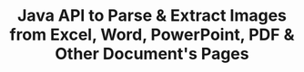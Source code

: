 ---
############################# Static ############################
layout: "auto-gen-gist"
draft: false
path: "parser/java/extract/image/chm"
otherformats: DOC DOT DOCX DOCM DOTX DOTM TXT ODT OTT RTF PDF XHTML MHTML MD XML EPUB FB2 XLS XLT XLSX XLSM XLSB XLTX XLTM ODS CSV OTS XLA XLAM PPT PPTX  PPS POT PPSX PPTM POTX PPSM ODP OTP PST OST EML EMLX MSG ONE 

############################# Head ############################
head_title: "How to Extract Images from Excel, Word, PDF & Other Documents via Java?"
head_description: "GroupDocs.Parser Java API allows software developers to parse & extract images from PDF, DOC, DOCX, PPT, PPTX, XLS, XLSX documents & Emails inside Java Apps."

############################# Header ############################
title: "Java API to Parse & Extract Images from Excel, Word, PowerPoint, PDF & Other Document's Pages"
description: "GroupDocs.Parser Java API allows programmers to extract images from PDF, DOC, DOCX, PPT, PPTX, EML, MSG, XLS, XLSX, CSV, ODT, RTF & EPUB documents or document’s Pages inside Java applications."

######################### Download Button #######################
button:
    enable: true

############################# About ############################
about:
    enable: true
    title: "Learn How to Extract Images from Documents or a Specific Page via Java API?"
    content: |
       An Image is worth a thousand words and cannot be ignored in today’s visual world while creating engaging content.  Images can be a great source of information communication as well as grabbing user’s attention. It is often needed to get images from documents, journals or presentations and use them somewhere else. GroupDocs.Parser  for Java is a powerful API that helps software developers and programmers to build solution for parsing and extracting images  or other information from numerous  documents types.  It also support saving images in PNG, JPEG, WebP, GIF, BMP and other formats. The API has included support for some popular documents formats, such as PDF, Microsoft Office formats: Word (DOC, DOCX), PowerPoint (PPT, PPTX), Excel (XLS, XLSX), LibreOffice formats, Emails, Ebooks, and many more.  It has also included support for some advanced features related to documents parsing, extracting plain and structured text, text searching by keywords, extract metadata or images, containers as well as attachments and many more.

############################# content ############################
steps:
    enable: true
    block:
    - title_left: "How to Extract images from CHM Documents"
      content_left: |
       GroupDocs.Parser Java has included functionality for extracting images from CHM documents. The following Java code example shows how images can be extracted from CHM document with ease. 

      title_right: "Get Images from Documents via Java"
      content_right: |
        * Create an instance of [Parser](https://apireference.groupdocs.com/parser/java/com.groupdocs.parser/Parser) 
        * Check if the document supports images extraction
        * Call [getImages()](https://apireference.groupdocs.com/parser/java/com.groupdocs.parser/Parser#getImages()) method extract all images from the whole document.
        * Extract all images from the document
        * Iterate over images and Print the image type

      gisthash: "b13e690d2593f92081abd99948363e06"
      gistfile: "extract_images_form_documents.java"

    - title_left: "Images Extraction from CHM Documents Page"
      content_left: |
       GroupDocs.Parser Java API allows software developers to extract images from CHM documents with a couple of lines of code. The below Java code shows images extraction from a CHM document. 

      title_right: "How to Extract File Images via Java"
      content_right: |
        * Create an instance of [Parser](https://apireference.groupdocs.com/parser/java/com.groupdocs.parser/Parser) 
        * Check if the document supports images extraction
        * Get document info by calling [getDocumentInfo](https://apireference.groupdocs.com/parser/java/com.groupdocs.parser/Parser#getDocumentInfo()) method.
        * Check document for pages existance
        * Iterate over pages and Print a page number
        * Call [getImages()](https://apireference.groupdocs.com/parser/java/com.groupdocs.parser/Parser#getImages()) method extract all images from the whole document.
        * Iterate over images and Print image type
     
      gisthash: "68450336a57c5d8df06b4ef1ea69b29f"
      gistfile: "extract_images_form_documents_page.java"
      
    - title_left: "How to Extract Images from CHM Documents Page Area"
      content_left: |
       GroupDocs.Parser Java API has provided complete support for extracting from CHM document's page ease. The following Java code demonstrates how programmers can extract images from a CHM document page area inside their own Java apps.

      title_right: "Extract Images using Java?"
      content_right: |
        * Create an instance of [Parser](https://apireference.groupdocs.com/parser/java/com.groupdocs.parser/Parser) 
        * Create the options which are used for images extraction
        * Check document for images extraction support
        * Call [getImages()](https://apireference.groupdocs.com/parser/java/com.groupdocs.parser/Parser#getImages()) method to extract images from the upper-left corner of a page.
        * Iterate over images and Print the images URL
     
      gisthash: "40143a56569ae88e7e7c972ccca041b5"
      gistfile: "extract_images_form_documents_page_area.java"

    - title_left: "How to Extract Images to a File via Java API"
      content_left: |
       GroupDocs.Parser Java API allows extracting images from CHM document's and save  image contents to a file. The following Java code demonstrates how programmers can extract images from to file of their choice inside their own Java apps.

      title_right: "Extract Images form a Document to a File"
      content_right: |
        * Create an instance of [Parser](https://apireference.groupdocs.com/parser/java/com.groupdocs.parser/Parser) 
        * Check document for images extraction support
        * Call [getImages()](https://apireference.groupdocs.com/parser/java/com.groupdocs.parser/Parser#getImages()) method to extract images from the upper-left corner of a page.
        * Create the options to save image in the supported file format 
        * Iterate over images and Print the images URL
     
      gisthash: "6faeafc93e4412265b7439209828950b"
      gistfile: "images_saving_to_files.java"

    - title_left: "System Requirements"
      content_left: |
        GroupDocs.Parser for Java is supported on all major platforms and operating systems. It can generate documents in Microsoft Word, Excel, PowerPoint, Outlook, OpenOffice & 50+ other formats. For complete system requirements guide, please visit system requirements before executing the code below, please make sure that you have the following prerequisites installed on your system:
        * Operating Systems: Microsoft Windows, Linux, MacOS
        * Java Versions Support: J2SE 7.0 (1.7), J2SE 8.0 (1.8) or above
        * Get the latest version of GroupDocs.Assembly Java APIs from GroupDocs [Repository](https://repository.groupdocs.com/webapp/#/artifacts/browse/tree/General/repo/com/groupdocs/groupdocs-parser)
        
      title_right: "Why Use GroupDocs.Parser"
      content_right: |
        * Extract a plain text from any of the supported documents.
        * Table of contents extraction support
        * Extract formatted text, metadata, images, containers, and attachments.
        * Documents parsing via user-defined templates.
        * Search Text using keyword or regular expression. 
        * Structured text extraction support
        * Extract table of contents for some supported document formats.
        * Parse form data from PDF documents.

demos:
    enable: true
        

about_formats:
    enable: true


more_formats:
    enable: true


back_to_top:
    enable: true
---